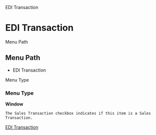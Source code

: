 
EDI Transaction
# EDI Transaction



Menu Path
## Menu Path



- EDI Transaction

Menu Type
### Menu Type

**Window**

```
The Sales Transaction checkbox indicates if this item is a Sales Transaction.
```

[EDI Transaction](functional-guide/window/window-edi-transaction.md)